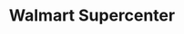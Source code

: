 ---
title: "Walmart Supercenter"
url: /washington-court-house/walmart-supercenter/
shop: Supermarkt
---